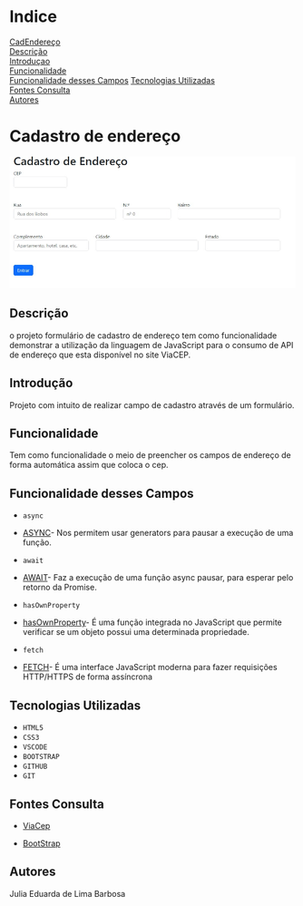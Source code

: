 # Indice
[CadEndereço](#cadastro-endereço)  
[Descrição](#descrição)  
[Introduçao](#introdução)  
[Funcionalidade](#funcionalidade)  
[Funcionalidade desses Campos](#funcionalidade-dos-campos)
[Tecnologias Utilizadas](#tecnologias-utilizadas)  
[Fontes Consulta](#fontes-consulta)  
[Autores](#autores)  

# Cadastro de endereço
![Capa do projeto](img/imgcadastro.jpeg)

## Descrição
o projeto formulário de cadastro de endereço tem como funcionalidade demonstrar a utilização da linguagem de JavaScript para o consumo de API de endereço que esta disponível no site ViaCEP.
## Introdução
Projeto com intuito de realizar campo de cadastro através de um formulário.
## Funcionalidade
Tem como funcionalidade o meio de preencher os campos de endereço de forma automática assim que coloca o cep.
## Funcionalidade desses Campos
* ``async``
* [ASYNC](https://www.alura.com.br/artigos/async-await-no-javascript-o-que-e-e-quando-usar)-
 Nos permitem usar generators para pausar a execução de uma função.

* ``await``
* [AWAIT](https://www.alura.com.br/artigos/async-await-no-javascript-o-que-e-e-quando-usar)-
 Faz a execução de uma função async pausar, para esperar pelo retorno da Promise.

* ``hasOwnProperty``
* [hasOwnProperty](https://developer.mozilla.org/pt-BR/docs/Web/JavaScript/Reference/Global_Objects/Object/hasOwnProperty)-
É uma função integrada no JavaScript que permite verificar se um objeto possui uma determinada propriedade.

* ``fetch``
* [FETCH](https://developer.mozilla.org/pt-BR/docs/Web/API/Fetch_API/Using_Fetch)-
É uma interface JavaScript moderna para fazer requisições HTTP/HTTPS de forma assíncrona
## Tecnologias Utilizadas
* ``HTML5``
* ``CSS3``
* ``VSCODE``
* ``BOOTSTRAP``
* ``GITHUB``
* ``GIT``

## Fontes Consulta
* [ViaCep](http://viacep.com.br/ws/$%7Bcep.value%7D/json/`)

* [BootStrap](https://getbootstrap.com/docs/5.0/forms/layout/#gutters)
## Autores
Julia Eduarda de Lima Barbosa